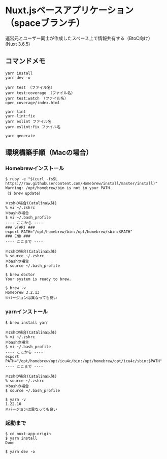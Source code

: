 # Nuxt.jsベースアプリケーション（spaceブランチ）

運営元とユーザー同士が作成したスペース上で情報共有する（BtoC向け）  
(Nuxt 3.6.5)

## コマンドメモ

```
yarn install
yarn dev -o

yarn test （ファイル名）
yarn test:coverage （ファイル名）
yarn test:watch （ファイル名）
open coverage/index.html

yarn lint
yarn lint:fix
yarn eslint ファイル名
yarn eslint:fix ファイル名
```
```
yarn generate
```

## 環境構築手順（Macの場合）

### Homebrewインストール

```
$ ruby -e "$(curl -fsSL https://raw.githubusercontent.com/Homebrew/install/master/install)"
Warning: /opt/homebrew/bin is not in your PATH.
（$ brew update）

※zshの場合(Catalina以降)
% vi ~/.zshrc
※bashの場合
$ vi ~/.bash_profile
---- ここから ----
### START ###
export PATH="/opt/homebrew/bin:/opt/homebrew/sbin:$PATH"
### END ###
---- ここまで ----

※zshの場合(Catalina以降)
% source ~/.zshrc
※bashの場合
$ source ~/.bash_profile

$ brew doctor
Your system is ready to brew.

$ brew -v
Homebrew 3.2.13
※バージョンは異なっても良い
```

### yarnインストール

```
$ brew install yarn

※zshの場合(Catalina以降)
% vi ~/.zshrc
※bashの場合
$ vi ~/.bash_profile
---- ここから ----
export PATH="/opt/homebrew/opt/icu4c/bin:/opt/homebrew/opt/icu4c/sbin:$PATH"
---- ここまで ----

※zshの場合(Catalina以降)
% source ~/.zshrc
※bashの場合
$ source ~/.bash_profile

$ yarn -v
1.22.10
※バージョンは異なっても良い
```

### 起動まで

```
$ cd nuxt-app-origin
$ yarn install
Done

$ yarn dev -o
```
